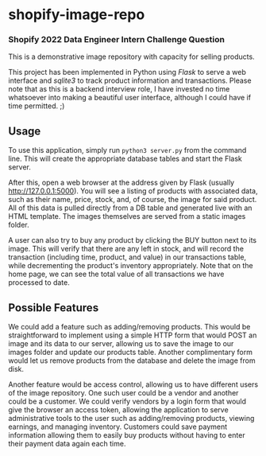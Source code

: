 # shopify-image-repo
### Shopify 2022 Data Engineer Intern Challenge Question

This is a demonstrative image repository with capacity for selling products.

This project has been implemented in Python using _Flask_ to serve a web interface
and _sqlite3_ to track product information and transactions. Please note that as
this is a backend interview role, I have invested no time whatsoever into making
a beautiful user interface, although I could have if time permitted. ;)

## Usage

To use this application, simply run `python3 server.py` from the command line.
This will create the appropriate database tables and start the Flask server.

After this, open a web browser at the address given by Flask (usually http://127.0.0.1:5000).
You will see a listing of products with associated data, such as their name, price, stock,
and, of course, the image for said product. All of this data is pulled directly from a DB
table and generated live with an HTML template. The images themselves are served from a static
images folder.

A user can also try to buy any product by clicking the BUY button next to its image. This will
verify that there are any left in stock, and will record the transaction (including time,
product, and value) in our transactions table, while decrementing the product's inventory
appropriately. Note that on the home page, we can see the total value of all transactions
we have processed to date.

## Possible Features

We could add a feature such as adding/removing products. This would be straightforward to
implement using a simple HTTP form that would POST an image and its data to our server,
allowing us to save the image to our images folder and update our products table. Another
complimentary form would let us remove products from the database and delete the image from
disk.

Another feature would be access control, allowing us to have different users of the image
repository. One such user could be a vendor and another could be a customer. We could verify
vendors by a login form that would give the browser an access token, allowing the application
to serve administrative tools to the user such as adding/removing products, viewing earnings,
and managing inventory. Customers could save payment information allowing them to easily buy
products without having to enter their payment data again each time.

